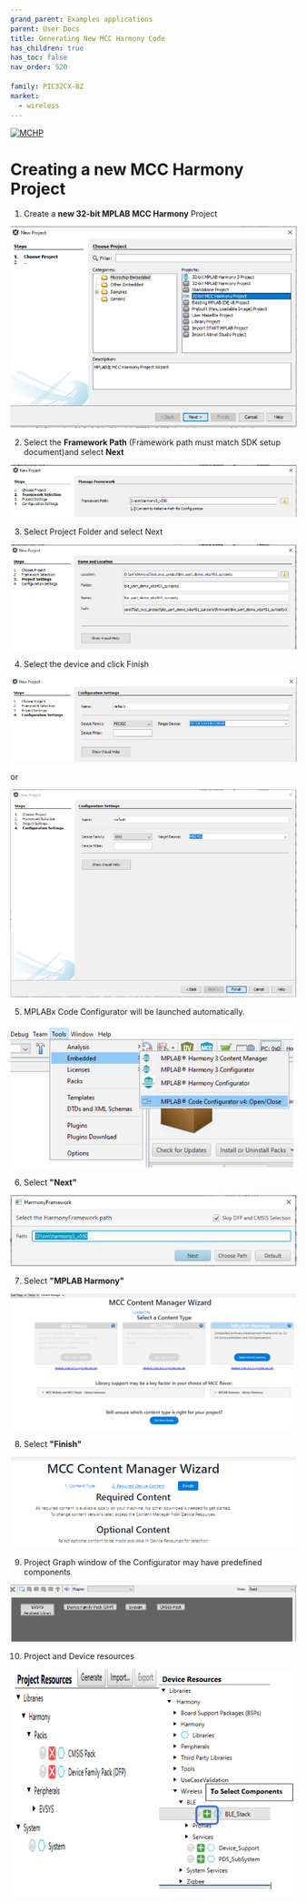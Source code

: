 ```yaml
---
grand_parent: Examples applications
parent: User Docs
title: Generating New MCC Harmony Code
has_children: true
has_toc: false
nav_order: 520

family: PIC32CX-BZ
market:
  - wireless
---
```


[![MCHP](https://www.microchip.com/ResourcePackages/Microchip/assets/dist/images/logo.png)](https://www.microchip.com)
# Creating a new MCC Harmony Project

1.  Create a **new 32-bit MPLAB MCC Harmony** Project

![](media/image1.png)

2.  Select the **Framework Path** (Framework path must match SDK setup document)and select **Next**

![](media/image2.png)

3.  Select Project Folder and select Next

![](media/image3.png)

4.  Select the device and click Finish

![](media/image4.png)

or

![](media/image111.png)

5.  MPLABx Code Configurator will be launched automatically.

![](media/image5.png)

6. Select **"Next"**

![](media/image6.png)

7. Select **"MPLAB Harmony"**

![](media/image7.png)

8. Select **"Finish"**

![](media/image8.png)

9. Project Graph window of the Configurator may have predefined components

![](media/image9.png)

10. Project and Device resources

![](media/image10.png)
